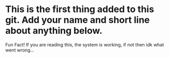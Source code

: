 # This is the first thing added to this git. Add your name and short line about anything below.

Fun Fact! If you are reading this, the system is working, if not then idk what went wrong... 